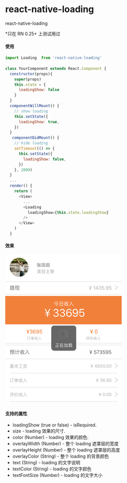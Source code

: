 # react-native-loading
react-native-loading

*只在 RN 0.25+ 上测试用过

#### 使用

```js
import Loading  from 'react-native-loading'

class YourComponent extends React.Component {
  constructor(props){
    super(props)
    this.state = {
      loadingShow: false
    }
  }
  componentWillMount() {
    // show loading
    this.setState({
      loadingShow: true,
    })
  }
   componentDidMount() {
    // hide loading
    setTimeout(() => {
      this.setState({
        loadingShow: false,
      })
    }, 2000)
  }
  ...
  render() {
    return (
      <View>
        ... 
        <Loading
          loadingShow={this.state.loadingShow}
        />  
      </View>
    )  
  }
  ```
 
 #### 效果
  
 ![demo.gif](demo.gif) 
  
#### 支持的属性
  
- loadingShow (true or false) - isRequired.
- size - loading 效果的尺寸.
- color (Number) - loading 效果的颜色.
- overlayWidth (Number) - 整个 loading 遮罩层的宽度
- overlayHeight (Number) - 整个 loading 遮罩层的高度
- overlayColor (String) - 整个 loading 的背景颜色
- text (String) - loading 的文字说明
- textColor (String) - loading 的文字颜色
- textFontSize (Number) - loading 的文字大小